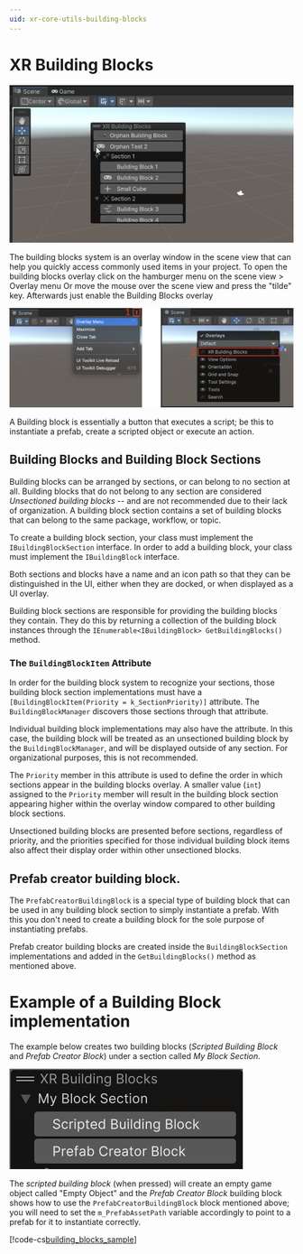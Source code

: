 ```yaml
---
uid: xr-core-utils-building-blocks
---
```

# XR Building Blocks

![Building Blocks](images/building-blocks.gif)

The building blocks system is an overlay window in the scene view that can help you quickly access commonly used items in your project. To open the building blocks overlay click on the hamburger menu on the scene view &gt; Overlay menu Or move the mouse over the scene view and press the "tilde" key. Afterwards just enable the Building Blocks overlay

![Open Building Blocks Overlay](images/open-building-blocks-overlay.png)

A Building block is essentially a button that executes a script; be this to instantiate a prefab, create a scripted object or execute an action.

## Building Blocks and Building Block Sections

Building blocks can be arranged by sections, or can belong to no section at all.  Building blocks that do not belong to any section are considered *Unsectioned building blocks* -- and are not recommended due to their lack of organization.  A building block section contains a set of building blocks that can belong to the same package, workflow, or topic.

To create a building block section, your class must implement the `IBuildingBlockSection` interface.  In order to add a building block, your class must implement the `IBuildingBlock` interface.

Both sections and blocks have a name and an icon path so that they can be distinguished in the UI, either when they are docked, or when displayed as a UI overlay.

Building block sections are responsible for providing the building blocks they contain.  They do this by returning a collection of the building block instances through the `IEnumerable<IBuildingBlock> GetBuildingBlocks()` method.

### The `BuildingBlockItem` Attribute

In order for the building block system to recognize your sections, those building block section implementations must have a `[BuildingBlockItem(Priority = k_SectionPriority)]` attribute.  The `BuildingBlockManager` discovers those sections through that attribute.

Individual building block implementations may also have the attribute.  In this case, the building block will be treated as an unsectioned building block by the `BuildingBlockManager`, and will be displayed outside of any section.  For organizational purposes, this is not recommended.

The `Priority` member in this attribute is used to define the order in which sections appear in the building blocks overlay.  A smaller value (`int`) assigned to the `Priority` member will result in the building block section appearing higher within the overlay window compared to other building block sections.

Unsectioned building blocks are presented before sections, regardless of priority, and the priorities specified for those individual building block items also affect their display order within other unsectioned blocks.

## Prefab creator building block.

The `PrefabCreatorBuildingBlock` is a special type of building block that can be used in any building block section to simply instantiate a prefab. With this you don't need to create a building block for the sole purpose of instantiating prefabs.

Prefab creator building blocks are created inside the `BuildingBlockSection` implementations  and added in the `GetBuildingBlocks()` method as mentioned above.

# Example of a Building Block implementation

The example below creates two building blocks (_Scripted Building Block_ and _Prefab Creator Block_) under a section called _My Block Section_.

![Building Block Example](images/building-block-example.png)

The _scripted building block_ (when pressed) will create an empty game object called "Empty Object" and the _Prefab Creator Block_ building block shows how to use the `PrefabCreatorBuildingBlock` block mentioned above; you will need to set the `m_PrefabAssetPath` variable accordingly to point to a prefab for it to instantiate correctly.

[!code-cs[building_blocks_sample](../Tests/CodeSamples/ScriptedBuildingBlockSample.cs#building_blocks_sample)]
